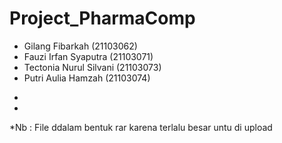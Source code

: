 # Project_PharmaComp
- Gilang Fibarkah (21103062)
- Fauzi Irfan Syaputra (21103071)
- Tectonia Nurul Silvani (21103073)
- Putri Aulia Hamzah (21103074)
*
*
*Nb : File ddalam bentuk rar karena terlalu besar untu di upload
